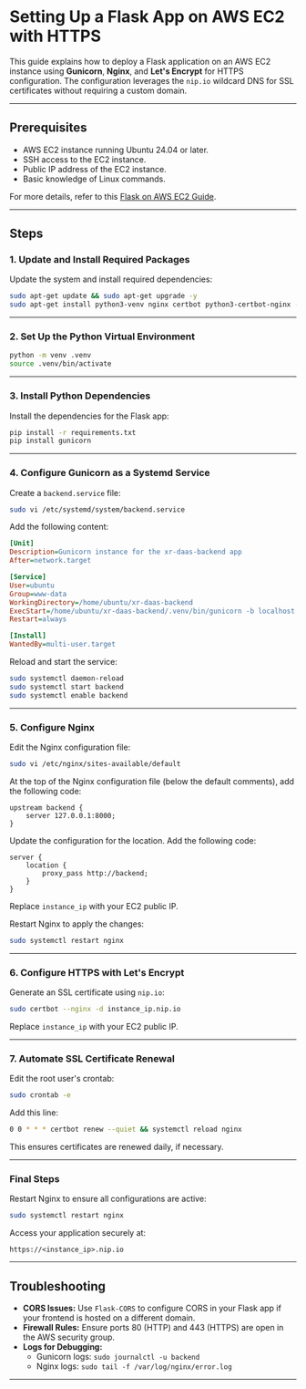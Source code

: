 # Setting Up a Flask App on AWS EC2 with HTTPS

This guide explains how to deploy a Flask application on an AWS EC2 instance using **Gunicorn**, **Nginx**, and **Let's Encrypt** for HTTPS configuration. The configuration leverages the `nip.io` wildcard DNS for SSL certificates without requiring a custom domain.

---

## Prerequisites

- AWS EC2 instance running Ubuntu 24.04 or later.
- SSH access to the EC2 instance.
- Public IP address of the EC2 instance.
- Basic knowledge of Linux commands.

For more details, refer to this [Flask on AWS EC2 Guide](https://github.com/yeshwanthlm/YouTube/blob/main/flask-on-aws-ec2.md).

---

## Steps

### 1. Update and Install Required Packages

Update the system and install required dependencies:

```bash
sudo apt-get update && sudo apt-get upgrade -y
sudo apt-get install python3-venv nginx certbot python3-certbot-nginx -y
```

---

### 2. Set Up the Python Virtual Environment

```bash
python -m venv .venv
source .venv/bin/activate
```

---

### 3. Install Python Dependencies

Install the dependencies for the Flask app:

```bash
pip install -r requirements.txt
pip install gunicorn
```

---

### 4. Configure Gunicorn as a Systemd Service

Create a `backend.service` file:

```bash
sudo vi /etc/systemd/system/backend.service
```

Add the following content:

```ini
[Unit]
Description=Gunicorn instance for the xr-daas-backend app
After=network.target

[Service]
User=ubuntu
Group=www-data
WorkingDirectory=/home/ubuntu/xr-daas-backend
ExecStart=/home/ubuntu/xr-daas-backend/.venv/bin/gunicorn -b localhost:8000 run:app
Restart=always

[Install]
WantedBy=multi-user.target
```

Reload and start the service:

```bash
sudo systemctl daemon-reload
sudo systemctl start backend
sudo systemctl enable backend
```

---

### 5. Configure Nginx

Edit the Nginx configuration file:

```bash
sudo vi /etc/nginx/sites-available/default
```

At the top of the Nginx configuration file (below the default comments), add the following code:

```
upstream backend {
    server 127.0.0.1:8000;
}
```

Update the configuration for the location. Add the following code:

```
server {
    location {
        proxy_pass http://backend;
    }
}
```

Replace `instance_ip` with your EC2 public IP.

Restart Nginx to apply the changes:

```bash
sudo systemctl restart nginx
```

---

### 6. Configure HTTPS with Let's Encrypt

Generate an SSL certificate using `nip.io`:

```bash
sudo certbot --nginx -d instance_ip.nip.io
```

Replace `instance_ip` with your EC2 public IP.

---

### 7. Automate SSL Certificate Renewal

Edit the root user's crontab:

```bash
sudo crontab -e
```

Add this line:

```bash
0 0 * * * certbot renew --quiet && systemctl reload nginx
```

This ensures certificates are renewed daily, if necessary.

---

### Final Steps

Restart Nginx to ensure all configurations are active:

```bash
sudo systemctl restart nginx
```

Access your application securely at:

```
https://<instance_ip>.nip.io
```

---

## Troubleshooting

- **CORS Issues:** Use `Flask-CORS` to configure CORS in your Flask app if your frontend is hosted on a different domain.
- **Firewall Rules:** Ensure ports 80 (HTTP) and 443 (HTTPS) are open in the AWS security group.
- **Logs for Debugging:**
  - Gunicorn logs: `sudo journalctl -u backend`
  - Nginx logs: `sudo tail -f /var/log/nginx/error.log`

---
